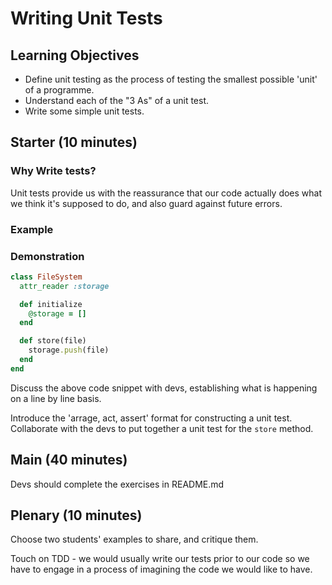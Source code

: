 # Writing Unit Tests

## Learning Objectives

- Define unit testing as the process of testing the smallest possible 'unit' of a programme.
- Understand each of the "3 As" of a unit test.
- Write some simple unit tests.

## Starter (10 minutes)

### Why Write tests?

Unit tests provide us with the reassurance that our code actually does what we think it's supposed to do, and also guard against future errors.

### Example



### Demonstration

```ruby
class FileSystem
  attr_reader :storage

  def initialize
    @storage = []
  end

  def store(file)
    storage.push(file)
  end
end
```

Discuss the above code snippet with devs, establishing what is happening on a line by line basis.

Introduce the 'arrage, act, assert' format for constructing a unit test. Collaborate with the devs to put together a unit test for the `store` method.

## Main (40 minutes)

Devs should complete the exercises in README.md

## Plenary (10 minutes)

Choose two students' examples to share, and critique them.

Touch on TDD - we would usually write our tests prior to our code so we have to engage in a process of imagining the code we would like to have.
